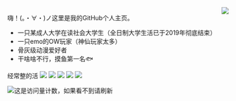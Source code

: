<img align="right" src="https://github-readme-stats.vercel.app/api?username=DevilWilll&locale=cn&show_icons=true&theme=github_dark">

嗨！(。・∀・)ノ这里是我的GitHub个人主页。

* 一只某成人大学在读社会大学生（全日制大学生活已于2019年彻底结束）
* 一只emo的OW玩家（神仙玩家太多）
* 骨灰级动漫爱好者
* 干啥啥不行，摸鱼第一名🐟




经常整的活
![](https://img.shields.io/badge/-Windows-0078D6?style=flat-square&logo=Windows)
![](https://img.shields.io/badge/-Html5-0078D6?style=flat-square&logo=Html5)
![](https://img.shields.io/badge/-CSS3-0078D6?style=flat-square&logo=CSS3)
![](https://img.shields.io/badge/-JavaScript-0078D6?style=flat-square&logo=JavaScript)
![](https://img.shields.io/badge/-C-0078D6?style=flat-square&logo=C)



![这是访问量计数，如果看不到请刷新](https://visitor-badge.glitch.me/badge?page_id=DevilWilll.DevilWilll.readme)
